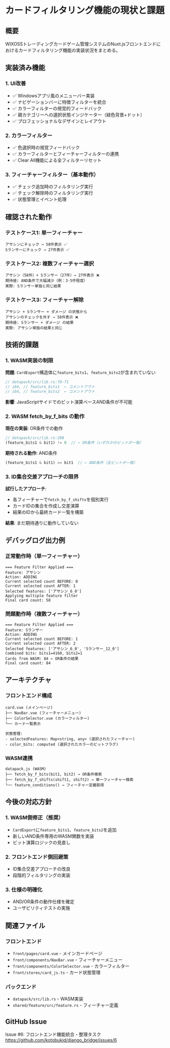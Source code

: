 # カードフィルタリング機能の現状と課題

## 概要
WIXOSSトレーディングカードゲーム管理システムのNuxt.jsフロントエンドにおけるカードフィルタリング機能の実装状況をまとめる。

## 実装済み機能

### 1. UI改善
- ✅ Windowsアプリ風のメニューバー実装
- ✅ ナビゲーションバーに特徴フィルターを統合
- ✅ カラーフィルターの視覚的フィードバック
- ✅ 親カテゴリーへの選択状態インジケーター（緑色背景+ドット）
- ✅ プロフェッショナルなデザインとレイアウト

### 2. カラーフィルター
- ✅ 色選択時の視覚フィードバック
- ✅ カラーフィルターとフィーチャーフィルターの連携
- ✅ Clear All機能による全フィルターリセット

### 3. フィーチャーフィルター（基本動作）
- ✅ チェック追加時のフィルタリング実行
- ✅ チェック解除時のフィルタリング実行
- ✅ 状態管理とイベント処理

## 確認された動作

### テストケース1: 単一フィーチャー
```
アサシンにチェック → 58件表示 ✅
Sランサーにチェック → 27件表示 ✅
```

### テストケース2: 複数フィーチャー選択
```
アサシン（58件）+ Sランサー（27件）→ 27件表示 ❌
期待値: AND条件で大幅減少（例：3-5件程度）
実際: Sランサー単独と同じ結果
```

### テストケース3: フィーチャー解除
```
アサシン + Sランサー + ダメージ の状態から
アサシンのチェックを外す → 58件表示 ❌
期待値: Sランサー + ダメージ の結果
実際: アサシン単独の結果と同じ
```

## 技術的課題

### 1. WASM実装の制限
**問題**: `CardExport`構造体に`feature_bits1`、`feature_bits2`が含まれていない
```rust
// datapack/src/lib.rs:70-71
// i64, // feature_bits1  ← コメントアウト
// i64, // feature_bits2  ← コメントアウト
```

**影響**: JavaScriptサイドでのビット演算ベースAND条件が不可能

### 2. WASM fetch_by_f_bits の動作
**現在の実装**: OR条件での動作
```rust
// datapack/src/lib.rs:208
(feature_bits1 & bit1) != 0  // ← OR条件（いずれかのビットが一致）
```

**期待される動作**: AND条件
```rust
(feature_bits1 & bit1) == bit1  // ← AND条件（全ビットが一致）
```

### 3. ID集合交差アプローチの限界
**試行したアプローチ**: 
- 各フィーチャーで`fetch_by_f_shifts`を個別実行
- カードIDの集合を作成し交差演算
- 結果のIDから最終カード一覧を構築

**結果**: まだ期待通りに動作していない

## デバッグログ出力例

### 正常動作時（単一フィーチャー）
```
=== Feature Filter Applied ===
Feature: アサシン
Action: ADDING
Current selected count BEFORE: 0
Current selected count AFTER: 1
Selected features: ['アサシン_6_0']
Applying multiple feature filter
Final card count: 58
```

### 問題動作時（複数フィーチャー）
```
=== Feature Filter Applied ===
Feature: Sランサー
Action: ADDING
Current selected count BEFORE: 1
Current selected count AFTER: 2
Selected features: ['アサシン_6_0', 'Sランサー_12_0']
Combined bits: bits1=4160, bits2=1
Cards from WASM: 84 ← OR条件の結果
Final card count: 84
```

## アーキテクチャ

### フロントエンド構成
```
card.vue (メインページ)
├── NavBar.vue (フィーチャーメニュー)
├── ColorSelector.vue (カラーフィルター)
└── カード一覧表示

状態管理:
- selectedFeatures: Map<string, any> (選択されたフィーチャー)
- color_bits: computed (選択されたカラーのビットフラグ)
```

### WASM連携
```
datapack.js (WASM)
├── fetch_by_f_bits(bit1, bit2) → OR条件検索
├── fetch_by_f_shifts(shift1, shift2) → 単一フィーチャー検索
└── feature_conditions() → フィーチャー定義取得
```

## 今後の対応方針

### 1. WASM側修正（推奨）
- `CardExport`に`feature_bits1`、`feature_bits2`を追加
- 新しいAND条件専用のWASM関数を実装
- ビット演算ロジックの見直し

### 2. フロントエンド側回避策
- ID集合交差アプローチの改良
- 段階的フィルタリングの実装

### 3. 仕様の明確化
- AND/OR条件の動作仕様を確定
- ユーザビリティテストの実施

## 関連ファイル

### フロントエンド
- `front/pages/card.vue` - メインカードページ
- `front/components/NavBar.vue` - フィーチャーメニュー
- `front/components/ColorSelector.vue` - カラーフィルター
- `front/stores/card_js.ts` - カード状態管理

### バックエンド
- `datapack/src/lib.rs` - WASM実装
- `shared/feature/src/feature.rs` - フィーチャー定義

## GitHub Issue
Issue #6: フロントエンド機能統合・整理タスク
https://github.com/kotobukid/django_bridge/issues/6